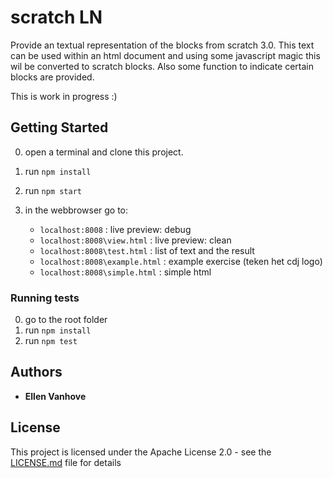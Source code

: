 # scratch LN
Provide an textual representation of the blocks from scratch 3.0. This text can be used within an html document and using some javascript magic this wil be converted to scratch blocks. Also some function to indicate certain blocks are provided.

This is work in progress :)

## Getting Started
0. open a terminal and clone this project.
1. run `npm install`
2. run `npm start` 
3. in the webbrowser go to:
	
	- `localhost:8008` : live preview: debug
	- `localhost:8008\view.html` : live preview: clean
	- `localhost:8008\test.html` : list of text and the result
	- `localhost:8008\example.html`  : example exercise (teken het cdj logo)
	- `localhost:8008\simple.html` : simple html

###  Running tests
0. go to the root folder
1. run `npm install`
2. run `npm test` 

## Authors

* **Ellen Vanhove**

## License

This project is licensed under the Apache License 2.0 - see the [LICENSE.md](LICENSE) file for details
